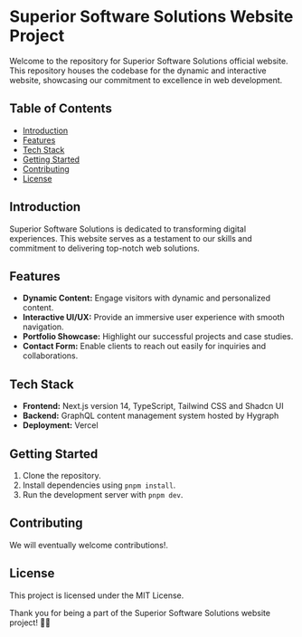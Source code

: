 # Superior Software Solutions Website Project

Welcome to the repository for Superior Software Solutions official website. This
repository houses the codebase for the dynamic and interactive website,
showcasing our commitment to excellence in web development.

## Table of Contents

- [Introduction](#introduction)
- [Features](#features)
- [Tech Stack](#tech-stack)
- [Getting Started](#getting-started)
- [Contributing](#contributing)
- [License](#license)

## Introduction

Superior Software Solutions is dedicated to transforming digital experiences.
This website serves as a testament to our skills and commitment to delivering
top-notch web solutions.

## Features

- **Dynamic Content:** Engage visitors with dynamic and personalized content.
- **Interactive UI/UX:** Provide an immersive user experience with smooth
  navigation.
- **Portfolio Showcase:** Highlight our successful projects and case studies.
- **Contact Form:** Enable clients to reach out easily for inquiries and
  collaborations.

## Tech Stack

- **Frontend:** Next.js version 14, TypeScript, Tailwind CSS and Shadcn UI
- **Backend:** GraphQL content management system hosted by Hygraph
- **Deployment:** Vercel

## Getting Started

1. Clone the repository.
2. Install dependencies using `pnpm install`.
3. Run the development server with `pnpm dev`.

## Contributing

We will eventually welcome contributions!.

## License

This project is licensed under the MIT License.

Thank you for being a part of the Superior Software Solutions website project!
🚀✨
